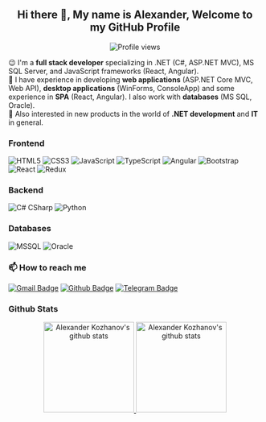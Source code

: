 <h2 align="center"> Hi there 👋, My name is Alexander, Welcome to my GitHub Profile<br/> </h1> 

<div align="center">

![Profile views](https://gpvc.arturio.dev/a-kozhanov)

</div>

😉 I'm a **full stack developer** specializing in .NET (C#, ASP.NET MVC), MS SQL Server, and JavaScript frameworks (React, Angular).  
🔭 I have experience in developing **web applications** (ASP.NET Core MVC, Web API), **desktop applications** (WinForms, ConsoleApp) and some experience in **SPA** (React, Angular). I also work with **databases** (MS SQL, Oracle).  
📣 Also interested in new products in the world of **.NET development** and **IT** in general.

### Frontend
![HTML5](https://img.shields.io/badge/-HTML5-E34F26.svg?style=for-the-badge&logo=html5&logoColor=ffffff)
![CSS3](https://img.shields.io/badge/-CSS3-1572B6.svg?style=for-the-badge&logo=css3)
![JavaScript](https://img.shields.io/badge/-JavaScript-282C34?style=for-the-badge&logo=javascript)
![TypeScript](https://img.shields.io/badge/-TypeScript-007ACC?style=for-the-badge&logo=typescript)
![Angular](https://img.shields.io/badge/-Angular-DD0031?style=for-the-badge&logo=angular)
![Bootstrap](https://img.shields.io/badge/-Bootstrap-563D7C.svg?style=for-the-badge&logo=bootstrap)
![React](https://img.shields.io/badge/-React-282C34.svg?style=for-the-badge&logo=react&logoColor=ffffff)
![Redux](https://img.shields.io/badge/-Redux-764ABC.svg?style=for-the-badge&logo=redux)

### Backend
![C# CSharp](https://img.shields.io/badge/-Csharp-007396.svg?style=for-the-badge&logo=.net)
![Python](https://img.shields.io/badge/-Python-3776AB.svg?style=for-the-badge&logo=Python&logoColor=ffffff)

### Databases
![MSSQL](https://img.shields.io/badge/-MsSQL-4479A1?style=for-the-badge&logo=mysql&logoColor=ffffff)
![Oracle](https://img.shields.io/badge/-Oracle-DC382D?style=for-the-badge&logo=Oracle&logoColor=ffffff)

### 📫 How to reach me
[![Gmail Badge](https://img.shields.io/badge/-akzhv@mail.ru-c14438?style=flat&logo=Gmail&logoColor=white&link=mailto:akzhv@mail.ru)](mailto:akzhv@mail.ru)
[![Github Badge](https://img.shields.io/badge/-a--kozhanov-grey?style=flat&logo=github&logoColor=white&link=https://github.com/a-kozhanov/)](https://github.com/a-kozhanov/)
[![Telegram Badge](https://img.shields.io/badge/-akzhv-grey?style=social&logo=telegram&logoColor=white&link=https://t.me/akzhv)](https://t.me/akzhv)

### Github Stats
<p align="center">
<a href="https://gitstats.me/a-kozhanov" target="_blank">
  <img height="180em" alt="Alexander Kozhanov's github stats" src="https://github-readme-stats-eight-theta.vercel.app/api?username=a-kozhanov&show_icons=true&theme=algolia&include_all_commits=true&count_private=true"/>
  <img height="180em" alt="Alexander Kozhanov's github stats" src="https://github-readme-stats-eight-theta.vercel.app/api/top-langs/?username=a-kozhanov&layout=compact&langs_count=8&theme=algolia"/>
</a>
</p>

<!--
**a-kozhanov/a-kozhanov** is a ✨ _special_ ✨ repository because its `README.md` (this file) appears on your GitHub profile.

Here are some ideas to get you started:

- 🔭 I’m currently working on ...
- 🌱 I’m currently learning ...
- 👯 I’m looking to collaborate on ...
- 🤔 I’m looking for help with ...
- 💬 Ask me about ...
- 📫 How to reach me: ...
- 😄 Pronouns: ...
- ⚡ Fun fact: ...
-->
